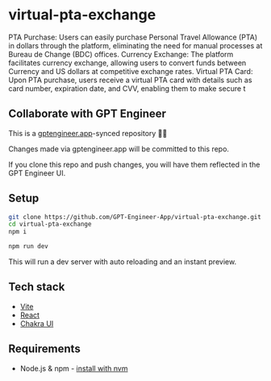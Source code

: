 # virtual-pta-exchange

PTA Purchase: Users can easily purchase Personal Travel Allowance (PTA) in dollars through the platform, eliminating the need for manual processes at Bureau de Change (BDC) offices.
Currency Exchange: The platform facilitates currency exchange, allowing users to convert funds between Currency and US dollars at competitive exchange rates.
Virtual PTA Card: Upon PTA purchase, users receive a virtual PTA card with details such as card number, expiration date, and CVV, enabling them to make secure t



## Collaborate with GPT Engineer

This is a [gptengineer.app](https://gptengineer.app)-synced repository 🌟🤖

Changes made via gptengineer.app will be committed to this repo.

If you clone this repo and push changes, you will have them reflected in the GPT Engineer UI.

## Setup

```sh
git clone https://github.com/GPT-Engineer-App/virtual-pta-exchange.git
cd virtual-pta-exchange
npm i
```

```sh
npm run dev
```

This will run a dev server with auto reloading and an instant preview.

## Tech stack

- [Vite](https://vitejs.dev/)
- [React](https://react.dev/)
- [Chakra UI](https://chakra-ui.com/)

## Requirements

- Node.js & npm - [install with nvm](https://github.com/nvm-sh/nvm#installing-and-updating)
